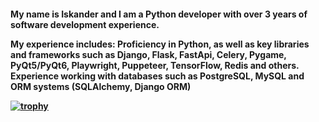 <h4 align="left">My name is Iskander and I am a Python developer with over 3 years of software development experience.

My experience includes:
Proficiency in Python, as well as key libraries and frameworks such as Django, Flask, FastApi, Celery, Pygame, PyQt5/PyQt6, Playwright, Puppeteer, TensorFlow, Redis and others.
Experience working with databases such as PostgreSQL, MySQL and ORM systems (SQLAlchemy, Django ORM)


  
[![trophy](https://github-profile-trophy.vercel.app/?username=ryo-ma)](https://github.com/ryo-ma/github-profile-trophy)

